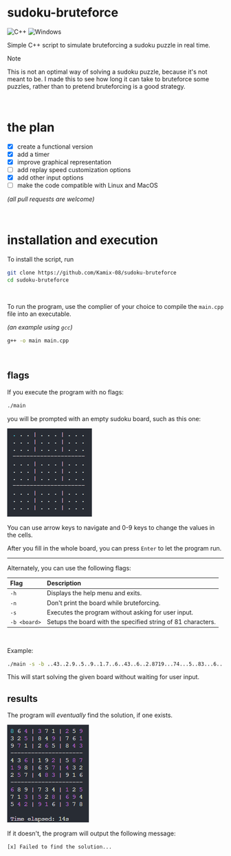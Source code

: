 # sudoku-bruteforce

![C++](https://img.shields.io/badge/C%2B%2B-00599C?style=for-the-badge&logo=c%2B%2B&logoColor=white)
![Windows](https://img.shields.io/badge/Windows-0078D6?style=for-the-badge&logo=windows&logoColor=white)

Simple C++ script to simulate bruteforcing a sudoku puzzle in real time.

> [!NOTE]
> This is not an optimal way of solving a sudoku puzzle, because it's not meant to be. I made this to see how long it can take to bruteforce some puzzles, rather than to pretend bruteforcing is a good strategy.

<br>

# the plan

- [x] create a functional version
- [x] add a timer
- [x] improve graphical representation
- [ ] add replay speed customization options
- [x] add other input options
- [ ] make the code compatible with Linux and MacOS

_(all pull requests are welcome)_

<br>

# installation and execution

To install the script, run

```bash
git clone https://github.com/Kamix-08/sudoku-bruteforce
cd sudoku-bruteforce
```

<br>

To run the program, use the complier of your choice to compile the `main.cpp` file into an executable.

_(an example using `gcc`)_

```bash
g++ -o main main.cpp
```

<br>

## flags

If you execute the program with no flags:

```bash
./main
```

you will be prompted with an empty sudoku board, such as this one:

![empty board](./img/img1.png)

You can use arrow keys to navigate and 0-9 keys to change the values in the cells.

After you fill in the whole board, you can press `Enter` to let the program run.

---

Alternately, you can use the following flags:

| Flag | Description |
|:-----|:------------|
|`-h`  | Displays the help menu and exits. |
|`-n`  | Don't print the board while bruteforcing. |
|`-s`  | Executes the program without asking for user input. |
|`-b <board>` | Setups the board with the specified string of 81 characters. |

<br>

Example:

```bash
./main -s -b ..43..2.9..5..9..1.7..6..43..6..2.8719...74...5..83...6.....1.5..35.869..4291.3..
```

This will start solving the given board without waiting for user input.

## results

The program will _eventually_ find the solution, if one exists.

![solved board](./img/img2.png)

If it doesn't, the program will output the following message:

    [x] Failed to find the solution...

